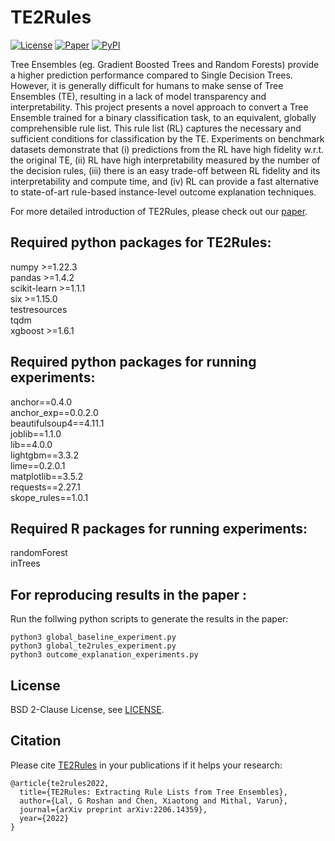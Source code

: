 # TE2Rules
[![License](https://img.shields.io/badge/license-BSD-green.svg)](https://github.com/groshanlal/TE2Rules/blob/master/LICENSE)
[![Paper](http://img.shields.io/badge/cs.LG-arXiv%3A2206.14359-orange.svg)](https://arxiv.org/abs/2206.14359)
[![PyPI](https://img.shields.io/pypi/v/te2rules?color=blue)](https://pypi.org/project/te2rules/)


Tree Ensembles (eg. Gradient Boosted Trees and Random Forests) provide a higher prediction performance compared to Single Decision Trees. However, it is generally difficult for humans to make sense of Tree Ensembles (TE), resulting in a lack of model transparency and interpretability. This project presents a novel approach to convert a Tree Ensemble  trained for a binary classification task, to an equivalent, globally comprehensible rule list. This rule list (RL) captures the necessary and sufficient conditions for classification by the TE. Experiments on benchmark datasets demonstrate that (i) predictions from the RL have high fidelity w.r.t. the original TE, (ii) RL have high interpretability measured by the number of the decision rules, (iii) there is an easy trade-off between RL fidelity and its interpretability and compute time, and (iv) RL can provide a fast alternative to state-of-art rule-based instance-level outcome explanation techniques. 

For more detailed introduction of TE2Rules, please check out our [paper](https://arxiv.org/abs/2206.14359).

## Required python packages for TE2Rules:
numpy >=1.22.3 \
pandas >=1.4.2 \
scikit-learn >=1.1.1 \
six >=1.15.0 \
testresources \
tqdm \
xgboost >=1.6.1

## Required python packages for running experiments:
anchor==0.4.0 \
anchor_exp==0.0.2.0 \
beautifulsoup4==4.11.1 \
joblib==1.1.0 \
lib==4.0.0 \
lightgbm==3.3.2 \
lime==0.2.0.1 \
matplotlib==3.5.2 \
requests==2.27.1 \
skope_rules==1.0.1

## Required R packages for running experiments:
randomForest \
inTrees 

## For reproducing results in the paper :
Run the follwing python scripts to generate the results in the paper:
```
python3 global_baseline_experiment.py
python3 global_te2rules_experiment.py
python3 outcome_explanation_experiments.py
``` 

## License
BSD 2-Clause License, see [LICENSE](https://github.com/groshanlal/TE2Rules/blob/master/LICENSE).

## Citation
Please cite [TE2Rules](https://arxiv.org/abs/2206.14359) in your publications if it helps your research:
```
@article{te2rules2022,
  title={TE2Rules: Extracting Rule Lists from Tree Ensembles},
  author={Lal, G Roshan and Chen, Xiaotong and Mithal, Varun},
  journal={arXiv preprint arXiv:2206.14359},
  year={2022}
}
```
